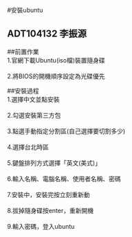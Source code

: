 #安裝ubuntu
## ADT104132 李振源

##前置作業
<br>1.官網下載Ubuntu(iso檔)裝置隨身碟</br>
<br>2.將BIOS的開機順序設定為光碟優先</br>

##安裝過程
<br>1.選擇中文並點安裝</br>
<br>2.勾選安裝第三方包</br>
<br>3.點選手動指定分割區(自己選擇要切割多少)</br>
<br>4.選擇台北時區</br>
<br>5.鍵盤排列方式選擇「英文(美式)」</br>
<br>6.輸入名稱、電腦名稱、使用者名稱、密碼</br>
<br>7.安裝中，安裝完按立刻重新動</br>
<br>8.拔掉隨身碟按enter，重新開機</br>
<br>9.輸入密碼，登入ubuntu</br>